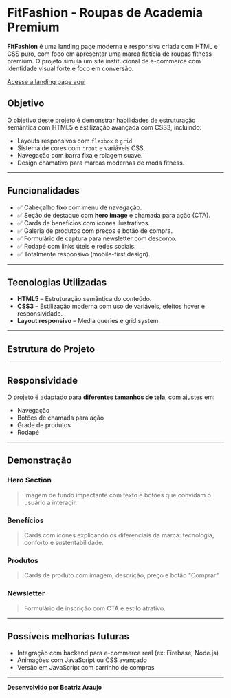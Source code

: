 # FitFashion - Roupas de Academia Premium

**FitFashion** é uma landing page moderna e responsiva criada com HTML e CSS puro, com foco em apresentar uma marca fictícia de roupas fitness premium. O projeto simula um site institucional de e-commerce com identidade visual forte e foco em conversão.

[Acesse a landing page aqui](https://beatrizaraujow.github.io/FitFashion/)

## Objetivo

O objetivo deste projeto é demonstrar habilidades de estruturação semântica com HTML5 e estilização avançada com CSS3, incluindo:

- Layouts responsivos com `flexbox` e `grid`.
- Sistema de cores com `:root` e variáveis CSS.
- Navegação com barra fixa e rolagem suave.
- Design chamativo para marcas modernas de moda fitness.

---

## Funcionalidades

- ✅ Cabeçalho fixo com menu de navegação.
- ✅ Seção de destaque com **hero image** e chamada para ação (CTA).
- ✅ Cards de benefícios com ícones ilustrativos.
- ✅ Galeria de produtos com preços e botão de compra.
- ✅ Formulário de captura para newsletter com desconto.
- ✅ Rodapé com links úteis e redes sociais.
- ✅ Totalmente responsivo (mobile-first design).

---

## Tecnologias Utilizadas

- **HTML5** – Estruturação semântica do conteúdo.
- **CSS3** – Estilização moderna com uso de variáveis, efeitos hover e responsividade.
- **Layout responsivo** – Media queries e grid system.

---

## Estrutura do Projeto

---

## Responsividade

O projeto é adaptado para **diferentes tamanhos de tela**, com ajustes em:

- Navegação
- Botões de chamada para ação
- Grade de produtos
- Rodapé

---

## Demonstração

### Hero Section
> Imagem de fundo impactante com texto e botões que convidam o usuário a interagir.

### Benefícios
> Cards com ícones explicando os diferenciais da marca: tecnologia, conforto e sustentabilidade.

### Produtos
> Cards de produto com imagem, descrição, preço e botão "Comprar".

### Newsletter
> Formulário de inscrição com CTA e estilo atrativo.

---

## Possíveis melhorias futuras

- Integração com backend para e-commerce real (ex: Firebase, Node.js)
- Animações com JavaScript ou CSS avançado
- Versão em JavaScript com carrinho de compras

---

**Desenvolvido por Beatriz Araujo**
